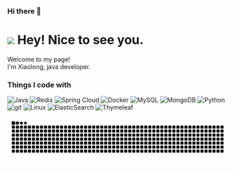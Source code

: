 ### Hi there 👋

<h1><img src="https://emojis.slackmojis.com/emojis/images/1531849430/4246/blob-sunglasses.gif?1531849430" width="30"/> Hey! Nice to see you.</h1>

<p>Welcome to my page! </br> I'm Xiaolong, java developer. </p>
<h3>Things I code with</h3>
<p>
  <img alt="Java" src="https://img.shields.io/badge/-Java-45b8d8?style=flat-square&logo=react&logoColor=white" />
  <img alt="Redis" src="https://img.shields.io/badge/-Redis-FF4438?style=flat-square&logo=redis&logoColor=#FF4438" />
  <img alt="Spring Cloud" src="https://img.shields.io/badge/-Spring Cloud-#6DB33F?style=flat-square&logo=springboot&logoColor=#6DB33F" /> 
  <img alt="Docker" src="https://img.shields.io/badge/-Docker-#2496ED?style=flat-square&logo=docker&logoColor=#2496ED" />
  <img alt="MySQL" src="https://img.shields.io/badge/-MySQL-#4479A1?style=flat-square&logo=mysql&logoColor=#4479A1" />
  <img alt="MongoDB" src="https://img.shields.io/badge/-MongoDB-#47A248?style=flat-square&logo=mongodb&logoColor=#47A248" />
  <img alt="Python" src="https://img.shields.io/badge/-Python-#3776AB?style=flat-square&logo=python&logoColor=#3776AB" />
  <img alt="git" src="https://img.shields.io/badge/-Git-#F05032?style=flat-square&logo=git&logoColor=#F05032" />
  <img alt="Linux" src="https://img.shields.io/badge/-Linux-#FCC624?style=flat-square&logo=linux&logoColor=#FCC624" />
  <img alt="ElasticSearch" src="https://img.shields.io/badge/-ElasticSearch-#005571?style=flat-square&logo=elasticsearch&logoColor=#005571" />
  <img alt="Thymeleaf" src="https://img.shields.io/badge/-Thymeleaf-#005F0F?style=flat-square&logo=thymeleaf&logoColor=#005F0F" />
</p>

<picture>
  <source media="(prefers-color-scheme: dark)" srcset="https://raw.githubusercontent.com/Daneliya/Daneliya/output/github-contribution-grid-snake-dark.svg">
  <source media="(prefers-color-scheme: light)" srcset="https://raw.githubusercontent.com/Daneliya/Daneliya/output/github-contribution-grid-snake.svg">
  <img alt="github contribution grid snake animation" src="https://raw.githubusercontent.com/Daneliya/Daneliya/output/github-contribution-grid-snake.svg">
</picture>

<!--
**GULU-H/GULU-H** is a ✨ _special_ ✨ repository because its `README.md` (this file) appears on your GitHub profile.

Here are some ideas to get you started:

- 🔭 I’m currently working on ...
- 🌱 I’m currently learning ...
- 👯 I’m looking to collaborate on ...
- 🤔 I’m looking for help with ...
- 💬 Ask me about ...
- 📫 How to reach me: ...
- 😄 Pronouns: ...
- ⚡ Fun fact: ...
-->

